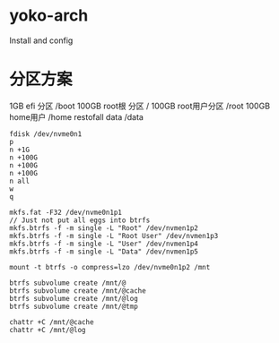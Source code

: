 # yoko-arch
Install and config

# 分区方案

1GB efi 分区 /boot
100GB root根 分区 /
100GB root用户分区 /root
100GB home用户 /home
restofall data /data

```
fdisk /dev/nvme0n1
p
n +1G
n +100G
n +100G
n +100G
n all
w
q

mkfs.fat -F32 /dev/nvme0n1p1
// Just not put all eggs into btrfs
mkfs.btrfs -f -m single -L "Root" /dev/nvmen1p2
mkfs.btrfs -f -m single -L "Root User" /dev/nvmen1p3
mkfs.btrfs -f -m single -L "User" /dev/nvmen1p4
mkfs.btrfs -f -m single -L "Data" /dev/nvmen1p5

mount -t btrfs -o compress=lzo /dev/nvme0n1p2 /mnt

btrfs subvolume create /mnt/@
btrfs subvolume create /mnt/@cache
btrfs subvolume create /mnt/@log
btrfs subvolume create /mnt/@tmp

chattr +C /mnt/@cache
chattr +C /mnt/@log



```


